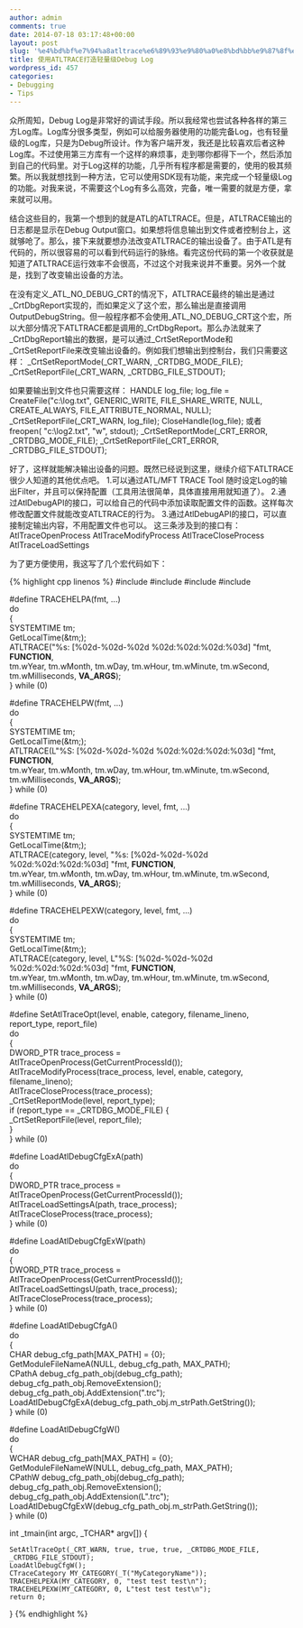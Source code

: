 ```yaml
---
author: admin
comments: true
date: 2014-07-18 03:17:48+00:00
layout: post
slug: '%e4%bd%bf%e7%94%a8atltrace%e6%89%93%e9%80%a0%e8%bd%bb%e9%87%8f%e7%ba%a7debug-log'
title: 使用ATLTRACE打造轻量级Debug Log
wordpress_id: 457
categories:
- Debugging
- Tips
---
```


众所周知，Debug Log是非常好的调试手段。所以我经常也尝试各种各样的第三方Log库。Log库分很多类型，例如可以给服务器使用的功能完备Log，也有轻量级的Log库，只是为Debug所设计。作为客户端开发，我还是比较喜欢后者这种Log库。不过使用第三方库有一个这样的麻烦事，走到哪你都得下一个，然后添加到自己的代码里。对于Log这样的功能，几乎所有程序都是需要的，使用的极其频繁。所以我就想找到一种方法，它可以使用SDK现有功能，来完成一个轻量级Log的功能。对我来说，不需要这个Log有多么高效，完备，唯一需要的就是方便，拿来就可以用。

结合这些目的，我第一个想到的就是ATL的ATLTRACE。但是，ATLTRACE输出的日志都是显示在Debug Output窗口。如果想将信息输出到文件或者控制台上，这就够呛了。那么，接下来就要想办法改变ATLTRACE的输出设备了。由于ATL是有代码的，所以很容易的可以看到代码运行的脉络。看完这份代码的第一个收获就是知道了ATLTRACE运行效率不会很高，不过这个对我来说并不重要。另外一个就是，找到了改变输出设备的方法。

在没有定义_ATL_NO_DEBUG_CRT的情况下，ATLTRACE最终的输出是通过_CrtDbgReport实现的，而如果定义了这个宏，那么输出是直接调用OutputDebugString。但一般程序都不会使用_ATL_NO_DEBUG_CRT这个宏，所以大部分情况下ATLTRACE都是调用的_CrtDbgReport。那么办法就来了_CrtDbgReport输出的数据，是可以通过_CrtSetReportMode和_CrtSetReportFile来改变输出设备的。例如我们想输出到控制台，我们只需要这样：
_CrtSetReportMode(_CRT_WARN, _CRTDBG_MODE_FILE);
_CrtSetReportFile(_CRT_WARN, _CRTDBG_FILE_STDOUT);

如果要输出到文件也只需要这样：
HANDLE log_file;
log_file = CreateFile("c:\\log.txt", GENERIC_WRITE, 
	FILE_SHARE_WRITE, NULL, CREATE_ALWAYS, 
	FILE_ATTRIBUTE_NORMAL, NULL);
_CrtSetReportFile(_CRT_WARN, log_file);
CloseHandle(log_file);
或者
freopen( "c:\\log2.txt", "w", stdout);
_CrtSetReportMode(_CRT_ERROR, _CRTDBG_MODE_FILE);
_CrtSetReportFile(_CRT_ERROR, _CRTDBG_FILE_STDOUT);

好了，这样就能解决输出设备的问题。既然已经说到这里，继续介绍下ATLTRACE很少人知道的其他优点吧。
1.可以通过ATL/MFT TRACE Tool 随时设定Log的输出Filter，并且可以保持配置（工具用法很简单，具体直接用用就知道了）。
2.通过AtlDebugAPI的接口，可以给自己的代码中添加读取配置文件的函数。这样每次修改配置文件就能改变ATLTRACE的行为。
3.通过AtlDebugAPI的接口，可以直接制定输出内容，不用配置文件也可以。
这三条涉及到的接口有：
AtlTraceOpenProcess
AtlTraceModifyProcess
AtlTraceCloseProcess
AtlTraceLoadSettings

为了更方便使用，我这写了几个宏代码如下：

{% highlight cpp linenos %}
#include 
#include 
#include 
#include 

#define TRACEHELPA(fmt, ...)	\
do								\
{								\
	SYSTEMTIME tm;				\
	GetLocalTime(&tm;);			\
	ATLTRACE("%s: [%02d-%02d-%02d %02d:%02d:%02d:%03d] "fmt, __FUNCTION__,							\
	tm.wYear, tm.wMonth, tm.wDay, tm.wHour, tm.wMinute, tm.wSecond, tm.wMilliseconds, __VA_ARGS__);	\
} while (0)

#define TRACEHELPW(fmt, ...)	\
do								\
{								\
	SYSTEMTIME tm;				\
	GetLocalTime(&tm;);			\
	ATLTRACE(L"%S: [%02d-%02d-%02d %02d:%02d:%02d:%03d] "fmt, __FUNCTION__,							\
	tm.wYear, tm.wMonth, tm.wDay, tm.wHour, tm.wMinute, tm.wSecond, tm.wMilliseconds, __VA_ARGS__);	\
} while (0)

#define TRACEHELPEXA(category, level, fmt, ...)	\
do								\
{								\
	SYSTEMTIME tm;				\
	GetLocalTime(&tm;);			\
	ATLTRACE(category, level, "%s: [%02d-%02d-%02d %02d:%02d:%02d:%03d] "fmt, __FUNCTION__,			\
	tm.wYear, tm.wMonth, tm.wDay, tm.wHour, tm.wMinute, tm.wSecond, tm.wMilliseconds, __VA_ARGS__);	\
} while (0)

#define TRACEHELPEXW(category, level, fmt, ...)	\
do								\
{								\
	SYSTEMTIME tm;				\
	GetLocalTime(&tm;);			\
	ATLTRACE(category, level, L"%S: [%02d-%02d-%02d %02d:%02d:%02d:%03d] "fmt, __FUNCTION__,		\
	tm.wYear, tm.wMonth, tm.wDay, tm.wHour, tm.wMinute, tm.wSecond, tm.wMilliseconds, __VA_ARGS__);	\
} while (0)

#define SetAtlTraceOpt(level, enable, category, filename_lineno, report_type, report_file)	\
do																							\
{																							\
	DWORD_PTR trace_process = AtlTraceOpenProcess(GetCurrentProcessId());					\
	AtlTraceModifyProcess(trace_process, level, enable, category, filename_lineno);			\
	AtlTraceCloseProcess(trace_process);													\
	_CrtSetReportMode(level, report_type);													\
	if (report_type == _CRTDBG_MODE_FILE) {													\
		_CrtSetReportFile(level, report_file);												\
	}																						\
} while (0)

#define LoadAtlDebugCfgExA(path)															\
do																							\
{																							\
	DWORD_PTR trace_process = AtlTraceOpenProcess(GetCurrentProcessId());					\
	AtlTraceLoadSettingsA(path, trace_process);												\
	AtlTraceCloseProcess(trace_process);													\
} while (0)

#define LoadAtlDebugCfgExW(path)															\
do																							\
{																							\
	DWORD_PTR trace_process = AtlTraceOpenProcess(GetCurrentProcessId());					\
	AtlTraceLoadSettingsU(path, trace_process);												\
	AtlTraceCloseProcess(trace_process);													\
} while (0)

#define LoadAtlDebugCfgA()																	\
do																							\
{																							\
	CHAR debug_cfg_path[MAX_PATH] = {0};													\
	GetModuleFileNameA(NULL, debug_cfg_path, MAX_PATH);										\
	CPathA debug_cfg_path_obj(debug_cfg_path);												\
	debug_cfg_path_obj.RemoveExtension();													\
	debug_cfg_path_obj.AddExtension(".trc");												\
	LoadAtlDebugCfgExA(debug_cfg_path_obj.m_strPath.GetString());							\
} while (0)

#define LoadAtlDebugCfgW()																	\
do																							\
{																							\
	WCHAR debug_cfg_path[MAX_PATH] = {0};													\
	GetModuleFileNameW(NULL, debug_cfg_path, MAX_PATH);										\
	CPathW debug_cfg_path_obj(debug_cfg_path);												\
	debug_cfg_path_obj.RemoveExtension();													\
	debug_cfg_path_obj.AddExtension(L".trc");												\
	LoadAtlDebugCfgExW(debug_cfg_path_obj.m_strPath.GetString());							\
} while (0)

int _tmain(int argc, _TCHAR* argv[])
{

	SetAtlTraceOpt(_CRT_WARN, true, true, true, _CRTDBG_MODE_FILE, _CRTDBG_FILE_STDOUT);
	LoadAtlDebugCfgW();
	CTraceCategory MY_CATEGORY(_T("MyCategoryName"));
	TRACEHELPEXA(MY_CATEGORY, 0, "test test test\n");
	TRACEHELPEXW(MY_CATEGORY, 0, L"test test test\n");
	return 0;
}
 {% endhighlight %}

